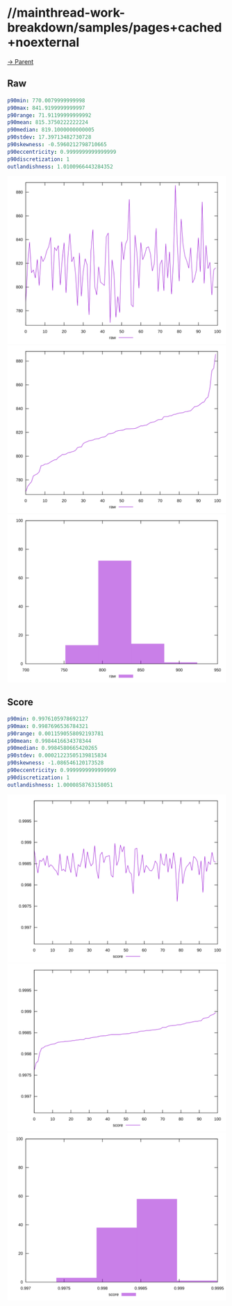 
# //mainthread-work-breakdown/samples/pages+cached+noexternal

[→ Parent](../..)


## Raw


```yaml
p90min: 770.0079999999998
p90max: 841.9199999999997
p90range: 71.91199999999992
p90mean: 815.3750222222224
p90median: 819.1000000000005
p90stdev: 17.39713482730728
p90skewness: -0.5960212798710665
p90eccentricity: 0.9999999999999999
p90discretization: 1
outlandishness: 1.0100966443284352

```

![PLOT: raw-values](./raw/values.svg)![PLOT: raw-sorted](./raw/sorted.svg)![PLOT: raw-histogram](./raw/histogram.svg)
## Score


```yaml
p90min: 0.9976105978692127
p90max: 0.9987696536784321
p90range: 0.0011590558092193781
p90mean: 0.9984416634378344
p90median: 0.9984580665420265
p90stdev: 0.00021223505139815834
p90skewness: -1.086546120173528
p90eccentricity: 0.9999999999999999
p90discretization: 1
outlandishness: 1.0000858763158051

```

![PLOT: score-values](./score/values.svg)![PLOT: score-sorted](./score/sorted.svg)![PLOT: score-histogram](./score/histogram.svg)